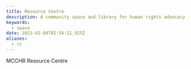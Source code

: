 ```yaml
---
title: Resource Centre
description: A community space and library for human rights advocacy
keywords:
  - space
date: 2023-01-04T02:54:11.925Z
aliases:
  - rc
---
```

M﻿CCHR Resource Centre